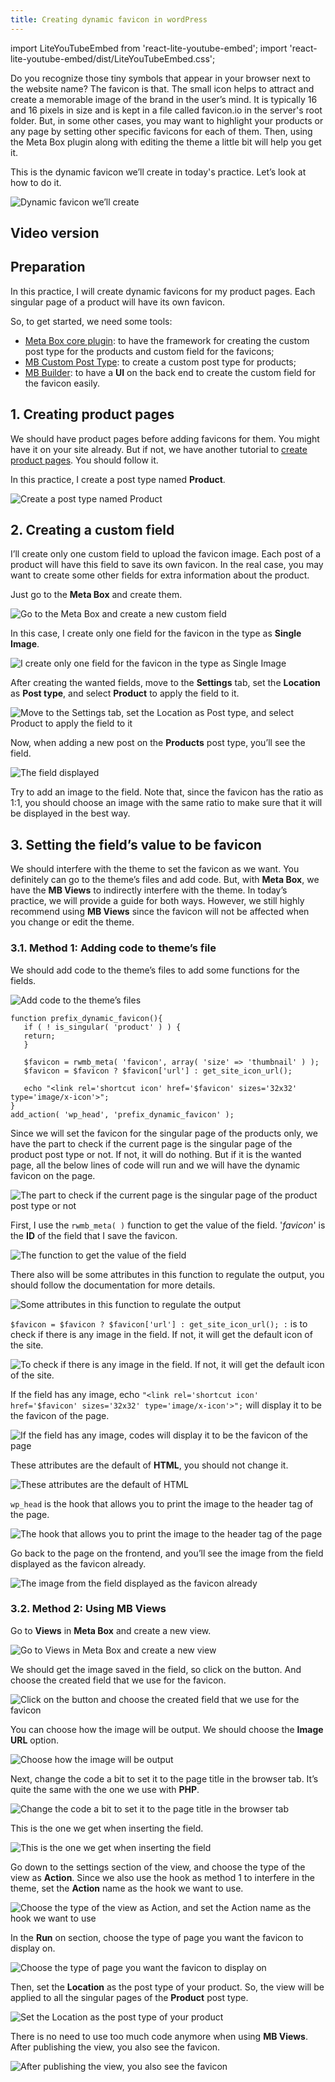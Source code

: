 ```yaml
---
title: Creating dynamic favicon in wordPress
---
```


import LiteYouTubeEmbed from 'react-lite-youtube-embed';
import 'react-lite-youtube-embed/dist/LiteYouTubeEmbed.css';

Do you recognize those tiny symbols that appear in your browser next to the website name? The favicon is that. The small icon helps to attract and create a memorable image of the brand in the user’s mind. It is typically 16 and 16 pixels in size and is kept in a file called favicon.io in the server's root folder. But, in some other cases, you may want to highlight your products or any page by setting other specific favicons for each of them. Then, using the Meta Box plugin along with editing the theme a little bit will help you get it.

This is the dynamic favicon we’ll create in today's practice. Let’s look at how to do it.

![Dynamic favicon we’ll create](https://i.imgur.com/cc7Mq7L.png)

## Video version

<LiteYouTubeEmbed id='Lb42Nv2Bkf0' />

## Preparation

In this practice, I will create dynamic favicons for my product pages. Each singular page of a product will have its own favicon.

So, to get started, we need some tools:

* [Meta Box core plugin](https://wordpress.org/plugins/meta-box/): to have the framework for creating the custom post type for the products and custom field for the favicons;
* [MB Custom Post Type](https://metabox.io/plugins/custom-post-type/): to create a custom post type for products;
* [MB Builder](https://metabox.io/plugins/meta-box-builder/): to have a **UI** on the back end to create the custom field for the favicon easily.

## 1. Creating product pages

We should have product pages before adding favicons for them. You might have it on your site already. But if not, we have another tutorial to [create product pages](https://metabox.io/series/product-page/). You should follow it.

In this practice, I create a post type named **Product**.

![Create a post type named Product](https://i.imgur.com/g8piQG7.png)

## 2. Creating a custom field

I’ll create only one custom field to upload the favicon image. Each post of a product will have this field to save its own favicon. In the real case, you may want to create some other fields for extra information about the product.

Just go to the **Meta Box** and create them.

![Go to the Meta Box and create a new custom field](https://i.imgur.com/eDDbNQv.png)

In this case, I create only one field for the favicon in the type as **Single Image**.

![I create only one field for the favicon in the type as Single Image](https://i.imgur.com/O0S0ODL.png)

After creating the wanted fields, move to the **Settings** tab, set the **Location** as **Post type**, and select **Product** to apply the field to it.

![Move to the Settings tab, set the Location as Post type, and select Product to apply the field to it](https://i.imgur.com/Xt8koLp.png)

Now, when adding a new post on the **Products** post type, you’ll see the field.

![The field displayed](https://i.imgur.com/vwgGnpV.png)

Try to add an image to the field. Note that, since the favicon has the ratio as 1:1, you should choose an image with the same ratio to make sure that it will be displayed in the best way.

## 3. Setting the field’s value to be favicon

We should interfere with the theme to set the favicon as we want. You definitely can go to the theme’s files and add code. But, with **Meta Box**, we have the **MB Views** to indirectly interfere with the theme. In today’s practice, we will provide a guide for both ways. However, we still highly recommend using **MB Views** since the favicon will not be affected when you change or edit the theme.

### 3.1. Method 1: Adding code to theme’s file

We should add code to the theme’s files to add some functions for the fields.

![Add code to the theme’s files](https://i.imgur.com/o7zoZsh.png)

```
function prefix_dynamic_favicon(){
   if ( ! is_singular( 'product' ) ) {
   return;
   }

   $favicon = rwmb_meta( 'favicon', array( 'size' => 'thumbnail' ) );
   $favicon = $favicon ? $favicon['url'] : get_site_icon_url();

   echo "<link rel='shortcut icon' href='$favicon' sizes='32x32' type='image/x-icon'>";
}
add_action( 'wp_head', 'prefix_dynamic_favicon' );
```

Since we will set the favicon for the singular page of the products only, we have the part to check if the current page is the singular page of the product post type or not. If not, it will do nothing. But if it is the wanted page, all the below lines of code will run and we will have the dynamic favicon on the page.

![The part to check if the current page is the singular page of the product post type or not](https://i.imgur.com/sQw7dkk.png)

First, I use the ` rwmb_meta( ) ` function to get the value of the field. '_favicon_' is the **ID** of the field that I save the favicon.

![The function to get the value of the field](https://i.imgur.com/AuP2ZaD.png)

There also will be some attributes in this function to regulate the output, you should follow the documentation for more details.

![Some attributes in this function to regulate the output](https://i.imgur.com/K47cBGc.png)

` $favicon = $favicon ? $favicon['url'] : get_site_icon_url(); : ` is to check if there is any image in the field. If not, it will get the default icon of the site.

![To check if there is any image in the field. If not, it will get the default icon of the site.](https://i.imgur.com/jZWgZjQ.png)

If the field has any image, echo ` "<link rel='shortcut icon' href='$favicon' sizes='32x32' type='image/x-icon'>"; ` will display it to be the favicon of the page.

![If the field has any image, codes will display it to be the favicon of the page](https://i.imgur.com/4eDPsQZ.png)

These attributes are the default of **HTML**, you should not change it.

![These attributes are the default of HTML](https://i.imgur.com/BppjdQF.png)

` wp_head ` is the hook that allows you to print the image to the header tag of the page.

![The hook that allows you to print the image to the header tag of the page](https://i.imgur.com/yV0rBq2.png)

Go back to the page on the frontend, and you’ll see the image from the field displayed as the favicon already.

![The image from the field displayed as the favicon already](https://i.imgur.com/7WYdYtK.png)

### 3.2. Method 2: Using MB Views

Go to **Views** in **Meta Box** and create a new view.

![Go to Views in Meta Box and create a new view](https://i.imgur.com/hsF0HW7.png)

We should get the image saved in the field, so click on the button. And choose the created field that we use for the favicon.

![Click on the button and choose the created field that we use for the favicon](https://i.imgur.com/ZIOawsr.png)

You can choose how the image will be output. We should choose the **Image URL** option.

![Choose how the image will be output](https://i.imgur.com/Aaq5skQ.png)

Next, change the code a bit to set it to the page title in the browser tab. It’s quite the same with the one we use with **PHP**.

![Change the code a bit to set it to the page title in the browser tab](https://i.imgur.com/ggZr5ck.png)

This is the one we get when inserting the field.

![This is the one we get when inserting the field](https://i.imgur.com/tjsn3zs.png)

Go down to the settings section of the view, and choose the type of the view as **Action**. Since we also use the hook as method 1 to interfere in the theme, set the **Action** name as the hook we want to use.

![Choose the type of the view as Action, and set the Action name as the hook we want to use](https://i.imgur.com/k9IJOs4.png)

In the **Run** on section, choose the type of page you want the favicon to display on.

![Choose the type of page you want the favicon to display on](https://i.imgur.com/4uzSttF.png)

Then, set the **Location** as the post type of your product. So, the view will be applied to all the singular pages of the **Product** post type.

![Set the Location as the post type of your product](https://i.imgur.com/RPzNMbf.png)

There is no need to use too much code anymore when using **MB Views**. After publishing the view, you also see the favicon.

![After publishing the view, you also see the favicon](https://i.imgur.com/Y3V72aK.png)
